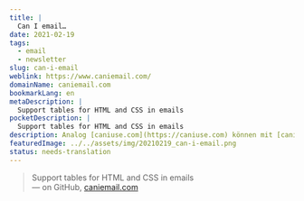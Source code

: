 ```yaml
---
title: |
  Can I email…
date: 2021-02-19
tags:
  - email
  - newsletter
slug: can-i-email
weblink: https://www.caniemail.com/
domainName: caniemail.com
bookmarkLang: en
metaDescription: |
  Support tables for HTML and CSS in emails
pocketDescription: |
  Support tables for HTML and CSS in emails
description: Analog [caniuse.com](https://caniuse.com) können mit [caniemail.com](https://caniemail)  Features geprüft werden ob und durch welche E-Mail-Clients sie unterstützt werden.
featuredImage: ../../assets/img/20210219_can-i-email.png
status: needs-translation
---
```

<blockquote lang="en">Support tables for HTML and CSS in emails
<footer>— on GitHub, <a href="https://www.caniemail.com/">caniemail.com</a></footer></blockquote>
